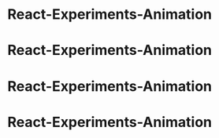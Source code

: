 # React-Experiments-Animation
# React-Experiments-Animation
# React-Experiments-Animation
# React-Experiments-Animation

